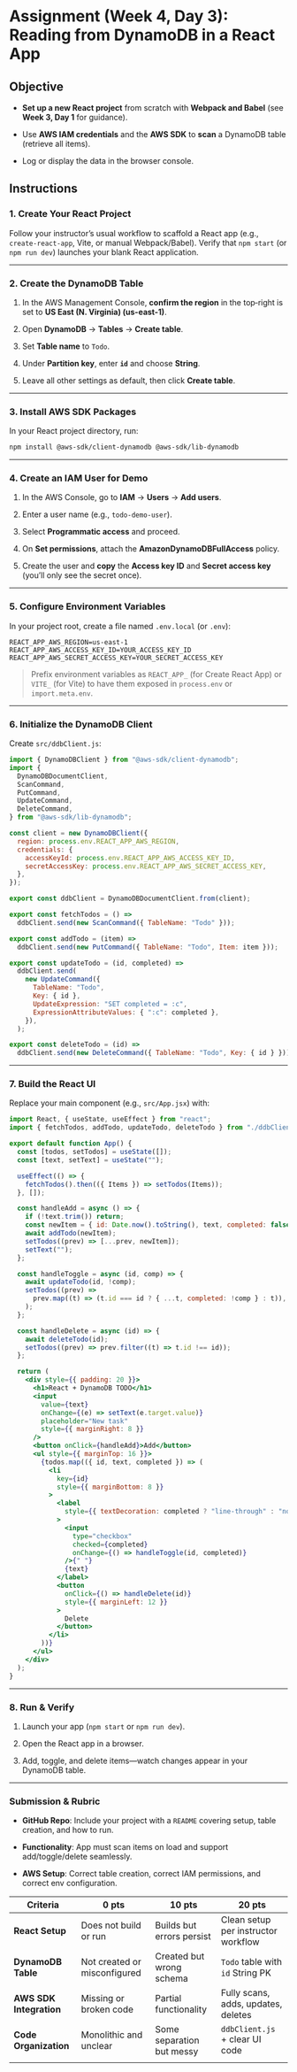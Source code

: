 # Assignment (Week 4, Day 3): Reading from DynamoDB in a React App

## Objective

- **Set up a new React project** from scratch with **Webpack and Babel** (see **Week 3, Day 1** for guidance).

- Use **AWS IAM credentials** and the **AWS SDK** to **scan** a DynamoDB table (retrieve all items).

- Log or display the data in the browser console.

## Instructions

### 1. Create Your React Project

Follow your instructor’s usual workflow to scaffold a React app (e.g., `create-react-app`, Vite, or manual Webpack/Babel). Verify that `npm start` (or `npm run dev`) launches your blank React application.

---

### 2. Create the DynamoDB Table

1. In the AWS Management Console, **confirm the region** in the top‑right is set to **US East (N. Virginia) (us-east-1)**.

2. Open **DynamoDB** → **Tables** → **Create table**.

3. Set **Table name** to `Todo`.

4. Under **Partition key**, enter **`id`** and choose **String**.

5. Leave all other settings as default, then click **Create table**.

---

### 3. Install AWS SDK Packages

In your React project directory, run:

```bash
npm install @aws-sdk/client-dynamodb @aws-sdk/lib-dynamodb
```

---

### 4. Create an IAM User for Demo

1. In the AWS Console, go to **IAM** → **Users** → **Add users**.

2. Enter a user name (e.g., `todo-demo-user`).

3. Select **Programmatic access** and proceed.

4. On **Set permissions**, attach the **AmazonDynamoDBFullAccess** policy.

5. Create the user and **copy** the **Access key ID** and **Secret access key** (you’ll only see the secret once).

---

### 5. Configure Environment Variables

In your project root, create a file named `.env.local` (or `.env`):

```env
REACT_APP_AWS_REGION=us-east-1
REACT_APP_AWS_ACCESS_KEY_ID=YOUR_ACCESS_KEY_ID
REACT_APP_AWS_SECRET_ACCESS_KEY=YOUR_SECRET_ACCESS_KEY
```

> Prefix environment variables as `REACT_APP_` (for Create React App) or `VITE_` (for Vite) to have them exposed in `process.env` or `import.meta.env`.

---

### 6. Initialize the DynamoDB Client

Create `src/ddbClient.js`:

```js
import { DynamoDBClient } from "@aws-sdk/client-dynamodb";
import {
  DynamoDBDocumentClient,
  ScanCommand,
  PutCommand,
  UpdateCommand,
  DeleteCommand,
} from "@aws-sdk/lib-dynamodb";

const client = new DynamoDBClient({
  region: process.env.REACT_APP_AWS_REGION,
  credentials: {
    accessKeyId: process.env.REACT_APP_AWS_ACCESS_KEY_ID,
    secretAccessKey: process.env.REACT_APP_AWS_SECRET_ACCESS_KEY,
  },
});

export const ddbClient = DynamoDBDocumentClient.from(client);

export const fetchTodos = () =>
  ddbClient.send(new ScanCommand({ TableName: "Todo" }));

export const addTodo = (item) =>
  ddbClient.send(new PutCommand({ TableName: "Todo", Item: item }));

export const updateTodo = (id, completed) =>
  ddbClient.send(
    new UpdateCommand({
      TableName: "Todo",
      Key: { id },
      UpdateExpression: "SET completed = :c",
      ExpressionAttributeValues: { ":c": completed },
    }),
  );

export const deleteTodo = (id) =>
  ddbClient.send(new DeleteCommand({ TableName: "Todo", Key: { id } }));
```

---

### 7. Build the React UI

Replace your main component (e.g., `src/App.jsx`) with:

```jsx
import React, { useState, useEffect } from "react";
import { fetchTodos, addTodo, updateTodo, deleteTodo } from "./ddbClient";

export default function App() {
  const [todos, setTodos] = useState([]);
  const [text, setText] = useState("");

  useEffect(() => {
    fetchTodos().then(({ Items }) => setTodos(Items));
  }, []);

  const handleAdd = async () => {
    if (!text.trim()) return;
    const newItem = { id: Date.now().toString(), text, completed: false };
    await addTodo(newItem);
    setTodos((prev) => [...prev, newItem]);
    setText("");
  };

  const handleToggle = async (id, comp) => {
    await updateTodo(id, !comp);
    setTodos((prev) =>
      prev.map((t) => (t.id === id ? { ...t, completed: !comp } : t)),
    );
  };

  const handleDelete = async (id) => {
    await deleteTodo(id);
    setTodos((prev) => prev.filter((t) => t.id !== id));
  };

  return (
    <div style={{ padding: 20 }}>
      <h1>React + DynamoDB TODO</h1>
      <input
        value={text}
        onChange={(e) => setText(e.target.value)}
        placeholder="New task"
        style={{ marginRight: 8 }}
      />
      <button onClick={handleAdd}>Add</button>
      <ul style={{ marginTop: 16 }}>
        {todos.map(({ id, text, completed }) => (
          <li
            key={id}
            style={{ marginBottom: 8 }}
          >
            <label
              style={{ textDecoration: completed ? "line-through" : "none" }}
            >
              <input
                type="checkbox"
                checked={completed}
                onChange={() => handleToggle(id, completed)}
              />{" "}
              {text}
            </label>
            <button
              onClick={() => handleDelete(id)}
              style={{ marginLeft: 12 }}
            >
              Delete
            </button>
          </li>
        ))}
      </ul>
    </div>
  );
}
```

---

### 8. Run & Verify

1. Launch your app (`npm start` or `npm run dev`).

2. Open the React app in a browser.

3. Add, toggle, and delete items—watch changes appear in your DynamoDB table.

---

### Submission & Rubric

- **GitHub Repo**: Include your project with a `README` covering setup, table creation, and how to run.

- **Functionality**: App must scan items on load and support add/toggle/delete seamlessly.

- **AWS Setup**: Correct table creation, correct IAM permissions, and correct env configuration.

| Criteria                | 0 pts                        | 10 pts                    | 20 pts                              |
| ----------------------- | ---------------------------- | ------------------------- | ----------------------------------- |
| **React Setup**         | Does not build or run        | Builds but errors persist | Clean setup per instructor workflow |
| **DynamoDB Table**      | Not created or misconfigured | Created but wrong schema  | `Todo` table with `id` String PK    |
| **AWS SDK Integration** | Missing or broken code       | Partial functionality     | Fully scans, adds, updates, deletes |
| **Code Organization**   | Monolithic and unclear       | Some separation but messy | `ddbClient.js` + clear UI code      |
|                         |                              |                           |                                     |
